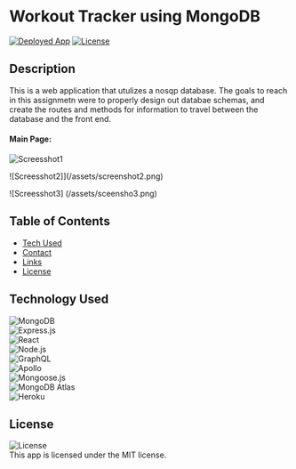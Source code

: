 # Workout Tracker using MongoDB
<a href="https://calm-peak-82271.herokuapp.com/?id=6194d1a6ee34c90004b56a62/">![Deployed App](https://img.shields.io/badge/Deployed%20App-blue.svg)</a>    <a href=./LICENSE>![License](https://img.shields.io/badge/License%3A-MIT-green.svg)</a>   

## Description
This is a web application that utulizes a nosqp database. The goals to reach in this assignmetn were to properly design out databae schemas, and create the routes and methods for information to travel between the database and the front end.

#### Main Page:

![Screesshot1](/assets/screenshot1.png)

![Screesshot2]](/assets/screenshot2.png)
  
![Screesshot3] (/assets/sceensho3.png)

  ## Table of Contents
  - [Tech Used](#tech-used)
  - [Contact](#contact)
  - [Links](#links)
  - [License](#license)
  
  ## Technology Used
  ![MongoDB](https://img.shields.io/badge/MongoDB-4EA94B?style=for-the-badge&logo=mongodb&logoColor=white)  
  ![Express.js](https://img.shields.io/badge/Express.js-404D59?style=for-the-badge)  
  ![React](https://img.shields.io/badge/React-20232A?style=for-the-badge&logo=react&logoColor=61DAFB)  
  ![Node.js](https://img.shields.io/badge/Node.js-43853D?style=for-the-badge&logo=node.js&logoColor=white)  
  ![GraphQL](https://img.shields.io/badge/GraphQL-E4405F?style=for-the-badge)  
  ![Apollo](https://img.shields.io/badge/Apollo_Server-8B89CC?style=for-the-badge)  
  ![Mongoose.js](https://img.shields.io/badge/Mongoose.js-880000?style=for-the-badge&logoColor=white)  
  ![MongoDB Atlas](https://img.shields.io/badge/MongoDB%20Atlas-4EA94B?style=for-the-badge&logo=mongodb&logoColor=white)  
  ![Heroku](https://img.shields.io/badge/Heroku-430098?style=for-the-badge&logo=heroku&logoColor=white)  


  ## License
  ![License](https://img.shields.io/badge/License%3A-MIT-green.svg)    
  This app is licensed under the MIT license.
